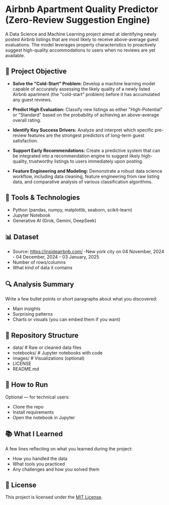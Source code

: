 # Airbnb Apartment Quality Predictor (Zero-Review Suggestion Engine)

A Data Science and Machine Learning project aimed at identifying newly posted Airbnb listings that are most likely to receive above-average guest evaluations. The model leverages property characteristics to proactively suggest high-quality accommodations to users when no reviews are yet available.

## 📌 Project Objective

- **Solve the "Cold-Start" Problem:** Develop a machine learning model capable of accurately assessing the likely quality of a newly listed Airbnb apartment (the "cold-start" problem) before it has accumulated any guest reviews.

- **Predict High Evaluation:** Classify new listings as either "High-Potential" or "Standard" based on the probability of achieving an above-average overall rating.

- **Identify Key Success Drivers:** Analyze and interpret which specific pre-review features are the strongest predictors of long-term guest satisfaction.

- **Support Early Recommendations:** Create a predictive system that can be integrated into a recommendation engine to suggest likely high-quality, trustworthy listings to users immediately upon posting.

- **Feature Engineering and Modeling:** Demonstrate a robust data science workflow, including data cleaning, feature engineering from raw listing data, and comparative analysis of various classification algorithms.

## 🧰 Tools & Technologies

- Python (pandas, numpy, matplotlib, seaborn, scikit-learn)
- Jupyter Notebook
- Generative AI (Grok, Gemini, DeepSeek)

## 📊 Dataset

- Source: https://insideairbnb.com/
-New york city on 04 November, 2024 - 04 December, 2024 - 03 January, 2025
- Number of rows/columns
- What kind of data it contains


## 🔍 Analysis Summary

Write a few bullet points or short paragraphs about what you discovered:
- Main insights
- Surprising patterns
- Charts or visuals (you can embed them if you want)

## 📁 Repository Structure

- data/ # Raw or cleaned data files
- notebooks/ # Jupyter notebooks with code
- images/ # Visualizations (optional)
- LICENSE
- README.md


## 🚀 How to Run

Optional — for technical users:
- Clone the repo
- Install requirements
- Open the notebook in Jupyter

## 📚 What I Learned

A few lines reflecting on what you learned during the project:
- How you handled the data
- What tools you practiced
- Any challenges and how you solved them

## 🪪 License

This project is licensed under the [MIT License](LICENSE).





